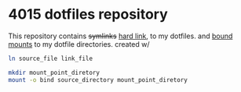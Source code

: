 # 4015 dotfiles repository

This repository contains ~~symlinks~~ [hard link][1], to my dotfiles. and [bound mounts][2] to my dotfile directories. created w/

```sh
ln source_file link_file

mkdir mount_point_diretory
mount -o bind source_directory mount_point_diretory
```


[1]:https://stackoverflow.com/a/24275394/16953460
[2]:https://unix.stackexchange.com/a/198591/494966